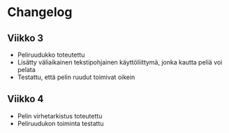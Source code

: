 # Changelog

## Viikko 3
- Peliruudukko toteutettu
- Lisätty väliaikainen tekstipohjainen käyttöliittymä, jonka kautta peliä voi pelata
- Testattu, että pelin ruudut toimivat oikein

## Viikko 4
 - Pelin virhetarkistus toteutettu
 - Peliruudukon toiminta testattu
